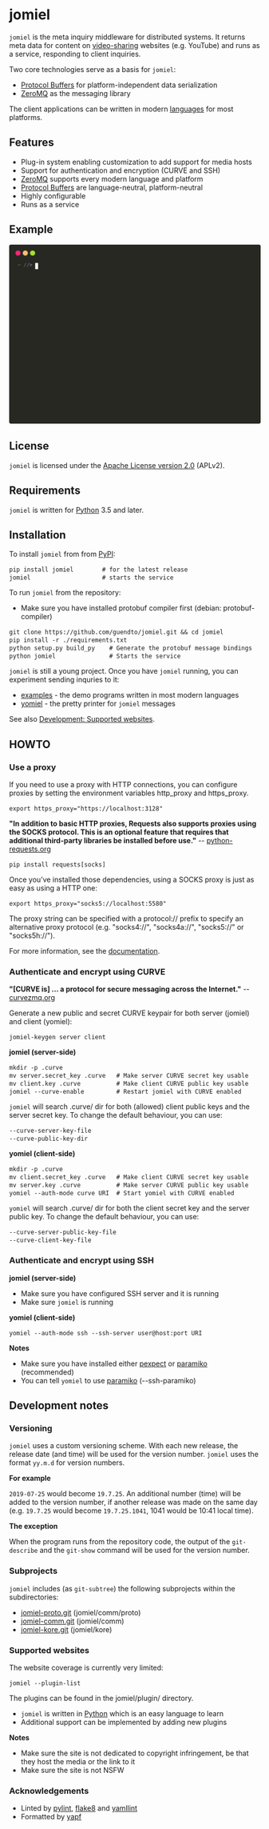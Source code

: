 # jomiel

`jomiel` is the meta inquiry middleware for distributed systems. It
returns meta data for content on [video-sharing][40] websites (e.g.
YouTube) and runs as a service, responding to client inquiries.

Two core technologies serve as a basis for `jomiel`:

- [Protocol Buffers][20] for platform-independent data serialization
- [ZeroMQ][21] as the messaging library

The client applications can be written in modern [languages][5] for most
platforms.

## Features

- Plug-in system enabling customization to add support for media hosts
- Support for authentication and encryption (CURVE and SSH)
- [ZeroMQ][21] supports every modern language and platform
- [Protocol Buffers][20] are language-neutral, platform-neutral
- Highly configurable
- Runs as a service

## Example

![Example (jomiel)](./docs/examples/jomiel-framed.svg)

## License

`jomiel` is licensed under the [Apache License version 2.0][23] (APLv2).

## Requirements

`jomiel` is written for [Python][22] 3.5 and later.

## Installation

To install `jomiel` from from [PyPI][24]:

```shell
pip install jomiel        # for the latest release
jomiel                    # starts the service
```

To run `jomiel` from the repository:

- Make sure you have installed protobuf compiler first (debian:
  protobuf-compiler)

```shell
git clone https://github.com/guendto/jomiel.git && cd jomiel
pip install -r ./requirements.txt
python setup.py build_py    # Generate the protobuf message bindings
python jomiel               # Starts the service
```

`jomiel` is still a young project. Once you have `jomiel` running, you
can experiment sending inquries to it:

- [examples][5] - the demo programs written in most modern languages
- [yomiel][1] - the pretty printer for `jomiel` messages

See also [Development: Supported websites](#supported-websites).

## HOWTO

### Use a proxy

If you need to use a proxy with HTTP connections, you can configure
proxies by setting the environment variables http_proxy and https_proxy.

```shell
export https_proxy="https://localhost:3128"
```

**"In addition to basic HTTP proxies, Requests also supports proxies using
the SOCKS protocol. This is an optional feature that requires that
additional third-party libraries be installed before use."** --
[python-requests.org][41]

```shell
pip install requests[socks]
```

Once you’ve installed those dependencies, using a SOCKS proxy is just as
easy as using a HTTP one:

```shell
export https_proxy="socks5://localhost:5580"
```

The proxy string can be specified with a protocol:// prefix to specify
an alternative proxy protocol (e.g. "socks4://", "socks4a://",
"socks5://" or "socks5h://").

For more information, see the [documentation][42].

### Authenticate and encrypt using CURVE

**"[CURVE is] ... a protocol for secure messaging across the
Internet."** -- [curvezmq.org][43]

Generate a new public and secret CURVE keypair for both server (jomiel)
and client (yomiel):

```shell
jomiel-keygen server client
```

**jomiel (server-side)**

```shell
mkdir -p .curve
mv server.secret_key .curve   # Make server CURVE secret key usable
mv client.key .curve          # Make client CURVE public key usable
jomiel --curve-enable         # Restart jomiel with CURVE enabled
```

`jomiel` will search .curve/ dir for both (allowed) client public keys
and the server secret key. To change the default behaviour, you can use:

    --curve-server-key-file
    --curve-public-key-dir

**yomiel (client-side)**

```shell
mkdir -p .curve
mv client.secret_key .curve   # Make client CURVE secret key usable
mv server.key .curve          # Make server CURVE public key usable
yomiel --auth-mode curve URI  # Start yomiel with CURVE enabled
```

`yomiel` will search .curve/ dir for both the client secret key
and the server public key. To change the default behaviour, you can use:

    --curve-server-public-key-file
    --curve-client-key-file

### Authenticate and encrypt using SSH

**jomiel (server-side)**

- Make sure you have configured SSH server and it is running
- Make sure `jomiel` is running

**yomiel (client-side)**

```shell
yomiel --auth-mode ssh --ssh-server user@host:port URI
```

**Notes**

- Make sure you have installed either [pexpect][29] or [paramiko][30]
  (recommended)
- You can tell `yomiel` to use [paramiko][30] (--ssh-paramiko)

## Development notes

### Versioning

`jomiel` uses a custom versioning scheme. With each new release, the
release date (and time) will be used for the version number. `jomiel`
uses the format `yy.m.d` for version numbers.

**For example**

`2019-07-25` would become `19.7.25`. An additional number (time) will be
added to the version number, if another release was made on the same day
(e.g. `19.7.25` would become `19.7.25.1041`, 1041 would be 10:41 local
time).

**The exception**

When the program runs from the repository code, the output of the
`git-describe` and the `git-show` command will be used for the version
number.

### Subprojects

`jomiel` includes (as `git-subtree`) the following subprojects within
the subdirectories:

- [jomiel-proto.git][3] (jomiel/comm/proto)
- [jomiel-comm.git][2]  (jomiel/comm)
- [jomiel-kore.git][4]  (jomiel/kore)

### Supported websites

The website coverage is currently very limited:

```shell
jomiel --plugin-list
```

The plugins can be found in the jomiel/plugin/ directory.

- `jomiel` is written in [Python][22] which is an easy language to learn
- Additional support can be implemented by adding new plugins

**Notes**

- Make sure the site is not dedicated to copyright infringement, be that
  they host the media or the link to it
- Make sure the site is not NSFW

### Acknowledgements

- Linted by [pylint][25], [flake8][26] and [yamllint][27]
- Formatted by [yapf][28]

[1]: https://github.com/guendto/jomiel-yomiel/
[2]: https://github.com/guendto/jomiel-comm/
[3]: https://github.com/guendto/jomiel-proto/
[4]: https://github.com/guendto/jomiel-kore/
[5]: https://github.com/guendto/jomiel-examples/
[20]: https://developers.google.com/protocol-buffers/
[21]: https://zeromq.org/
[22]: https://www.python.org/about/gettingstarted/
[23]: https://tldrlegal.com/license/apache-license-2.0-(apache-2.0)
[24]: https://pypi.org/
[25]: https://pypi.org/project/pylint/
[26]: https://pypi.org/project/flake8/
[27]: https://pypi.org/project/yamllint/
[28]: https://pypi.org/project/yapf/
[29]: https://pypi.org/project/pexpect/
[30]: https://pypi.org/project/paramiko/
[40]: https://en.wikipedia.org/wiki/Video_hosting_service
[41]: https://2.python-requests.org/
[42]: https://2.python-requests.org/en/master/user/advanced/#proxies
[43]: http://curvezmq.org
